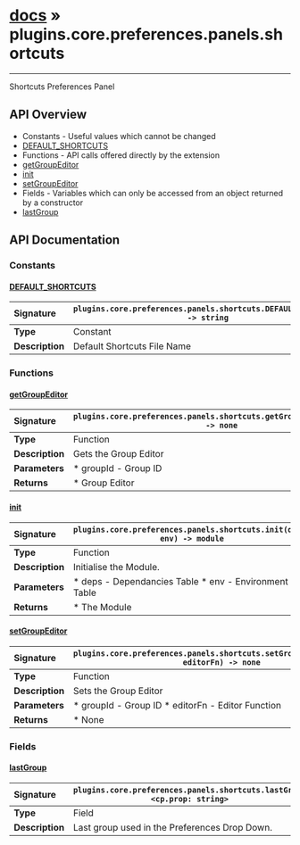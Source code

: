 # [docs](index.md) » plugins.core.preferences.panels.shortcuts
---

Shortcuts Preferences Panel

## API Overview
* Constants - Useful values which cannot be changed
 * [DEFAULT_SHORTCUTS](#default_shortcuts)
* Functions - API calls offered directly by the extension
 * [getGroupEditor](#getgroupeditor)
 * [init](#init)
 * [setGroupEditor](#setgroupeditor)
* Fields - Variables which can only be accessed from an object returned by a constructor
 * [lastGroup](#lastgroup)

## API Documentation

### Constants

#### [DEFAULT_SHORTCUTS](#default_shortcuts)
| <span style="float: left;">**Signature**</span> | <span style="float: left;">`plugins.core.preferences.panels.shortcuts.DEFAULT_SHORTCUTS -> string` </span>                                                          |
| -----------------------------------------------------|---------------------------------------------------------------------------------------------------------|
| **Type**                                             | Constant                                                                                         |
| **Description**                                      | Default Shortcuts File Name                                                                                         |

### Functions

#### [getGroupEditor](#getgroupeditor)
| <span style="float: left;">**Signature**</span> | <span style="float: left;">`plugins.core.preferences.panels.shortcuts.getGroupEditor(groupId) -> none` </span>                                                          |
| -----------------------------------------------------|---------------------------------------------------------------------------------------------------------|
| **Type**                                             | Function                                                                                         |
| **Description**                                      | Gets the Group Editor                                                                                         |
| **Parameters**                                       |  * groupId - Group ID                                       |
| **Returns**                                          |  * Group Editor                                                |

#### [init](#init)
| <span style="float: left;">**Signature**</span> | <span style="float: left;">`plugins.core.preferences.panels.shortcuts.init(deps, env) -> module` </span>                                                          |
| -----------------------------------------------------|---------------------------------------------------------------------------------------------------------|
| **Type**                                             | Function                                                                                         |
| **Description**                                      | Initialise the Module.                                                                                         |
| **Parameters**                                       |  * deps - Dependancies Table * env - Environment Table                                       |
| **Returns**                                          |  * The Module                                                |

#### [setGroupEditor](#setgroupeditor)
| <span style="float: left;">**Signature**</span> | <span style="float: left;">`plugins.core.preferences.panels.shortcuts.setGroupEditor(groupId, editorFn) -> none` </span>                                                          |
| -----------------------------------------------------|---------------------------------------------------------------------------------------------------------|
| **Type**                                             | Function                                                                                         |
| **Description**                                      | Sets the Group Editor                                                                                         |
| **Parameters**                                       |  * groupId - Group ID * editorFn - Editor Function                                       |
| **Returns**                                          |  * None                                                |

### Fields

#### [lastGroup](#lastgroup)
| <span style="float: left;">**Signature**</span> | <span style="float: left;">`plugins.core.preferences.panels.shortcuts.lastGroup <cp.prop: string>` </span>                                                          |
| -----------------------------------------------------|---------------------------------------------------------------------------------------------------------|
| **Type**                                             | Field                                                                                         |
| **Description**                                      | Last group used in the Preferences Drop Down.                                                                                         |

